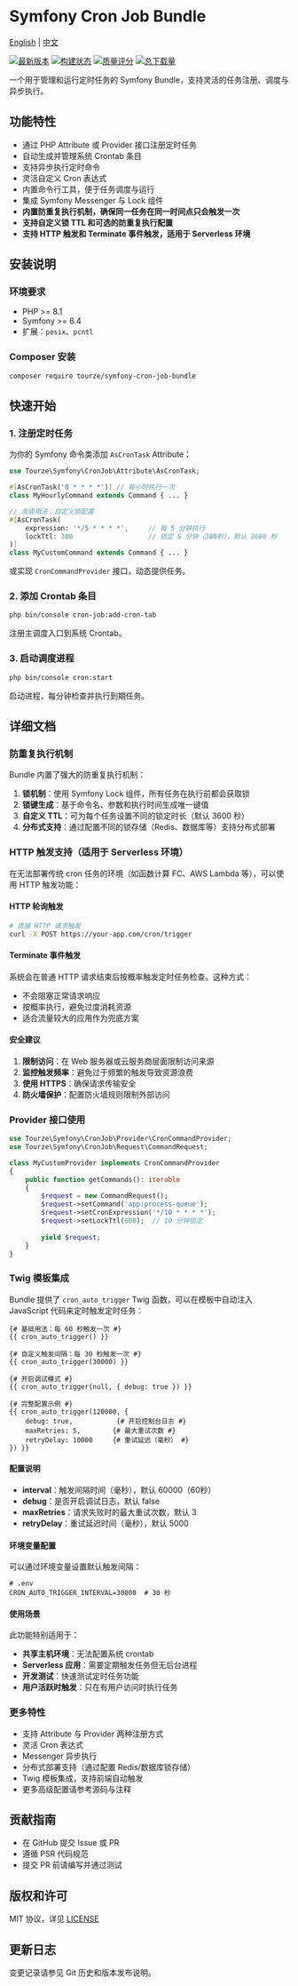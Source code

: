 # Symfony Cron Job Bundle

[English](README.md) | [中文](README.zh-CN.md)

[![最新版本](https://img.shields.io/packagist/v/tourze/symfony-cron-job-bundle.svg?style=flat-square)](https://packagist.org/packages/tourze/symfony-cron-job-bundle)
[![构建状态](https://img.shields.io/travis/tourze/symfony-cron-job-bundle/master.svg?style=flat-square)](https://travis-ci.org/tourze/symfony-cron-job-bundle)
[![质量评分](https://img.shields.io/scrutinizer/g/tourze/symfony-cron-job-bundle.svg?style=flat-square)](https://scrutinizer-ci.com/g/tourze/symfony-cron-job-bundle)
[![总下载量](https://img.shields.io/packagist/dt/tourze/symfony-cron-job-bundle.svg?style=flat-square)](https://packagist.org/packages/tourze/symfony-cron-job-bundle)

一个用于管理和运行定时任务的 Symfony Bundle，支持灵活的任务注册、调度与异步执行。

## 功能特性

- 通过 PHP Attribute 或 Provider 接口注册定时任务
- 自动生成并管理系统 Crontab 条目
- 支持异步执行定时命令
- 灵活自定义 Cron 表达式
- 内置命令行工具，便于任务调度与运行
- 集成 Symfony Messenger 与 Lock 组件
- **内置防重复执行机制，确保同一任务在同一时间点只会触发一次**
- **支持自定义锁 TTL 和可选的防重复执行配置**
- **支持 HTTP 触发和 Terminate 事件触发，适用于 Serverless 环境**

## 安装说明

### 环境要求

- PHP >= 8.1
- Symfony >= 6.4
- 扩展：`posix`、`pcntl`

### Composer 安装

```bash
composer require tourze/symfony-cron-job-bundle
```

## 快速开始

### 1. 注册定时任务

为你的 Symfony 命令类添加 `AsCronTask` Attribute：

```php
use Tourze\Symfony\CronJob\Attribute\AsCronTask;

#[AsCronTask('0 * * * *')] // 每小时执行一次
class MyHourlyCommand extends Command { ... }

// 高级用法：自定义锁配置
#[AsCronTask(
    expression: '*/5 * * * *',     // 每 5 分钟执行
    lockTtl: 300                   // 锁定 5 分钟（300秒），默认 3600 秒
)]
class MyCustomCommand extends Command { ... }
```

或实现 `CronCommandProvider` 接口，动态提供任务。

### 2. 添加 Crontab 条目

```bash
php bin/console cron-job:add-cron-tab
```

注册主调度入口到系统 Crontab。

### 3. 启动调度进程

```bash
php bin/console cron:start
```

启动进程，每分钟检查并执行到期任务。

## 详细文档

### 防重复执行机制

Bundle 内置了强大的防重复执行机制：

1. **锁机制**：使用 Symfony Lock 组件，所有任务在执行前都会获取锁
2. **锁键生成**：基于命令名、参数和执行时间生成唯一键值
3. **自定义 TTL**：可为每个任务设置不同的锁定时长（默认 3600 秒）
4. **分布式支持**：通过配置不同的锁存储（Redis、数据库等）支持分布式部署

### HTTP 触发支持（适用于 Serverless 环境）

在无法部署传统 cron 任务的环境（如函数计算 FC、AWS Lambda 等），可以使用 HTTP 触发功能：

#### HTTP 轮询触发

```bash
# 直接 HTTP 请求触发
curl -X POST https://your-app.com/cron/trigger
```

#### Terminate 事件触发

系统会在普通 HTTP 请求结束后按概率触发定时任务检查。这种方式：

- 不会阻塞正常请求响应
- 按概率执行，避免过度消耗资源
- 适合流量较大的应用作为兜底方案

#### 安全建议

1. **限制访问**：在 Web 服务器或云服务商层面限制访问来源
2. **监控触发频率**：避免过于频繁的触发导致资源浪费
3. **使用 HTTPS**：确保请求传输安全
4. **防火墙保护**：配置防火墙规则限制外部访问

### Provider 接口使用

```php
use Tourze\Symfony\CronJob\Provider\CronCommandProvider;
use Tourze\Symfony\CronJob\Request\CommandRequest;

class MyCustomProvider implements CronCommandProvider
{
    public function getCommands(): iterable
    {
        $request = new CommandRequest();
        $request->setCommand('app:process-queue');
        $request->setCronExpression('*/10 * * * *');
        $request->setLockTtl(600);  // 10 分钟锁定
        
        yield $request;
    }
}
```

### Twig 模板集成

Bundle 提供了 `cron_auto_trigger` Twig 函数，可以在模板中自动注入 JavaScript 代码来定时触发定时任务：

```twig
{# 基础用法：每 60 秒触发一次 #}
{{ cron_auto_trigger() }}

{# 自定义触发间隔：每 30 秒触发一次 #}
{{ cron_auto_trigger(30000) }}

{# 开启调试模式 #}
{{ cron_auto_trigger(null, { debug: true }) }}

{# 完整配置示例 #}
{{ cron_auto_trigger(120000, {
    debug: true,           {# 开启控制台日志 #}
    maxRetries: 5,        {# 最大重试次数 #}
    retryDelay: 10000     {# 重试延迟（毫秒） #}
}) }}
```

#### 配置说明

- **interval**：触发间隔时间（毫秒），默认 60000（60秒）
- **debug**：是否开启调试日志，默认 false
- **maxRetries**：请求失败时的最大重试次数，默认 3
- **retryDelay**：重试延迟时间（毫秒），默认 5000

#### 环境变量配置

可以通过环境变量设置默认触发间隔：

```env
# .env
CRON_AUTO_TRIGGER_INTERVAL=30000  # 30 秒
```

#### 使用场景

此功能特别适用于：

- **共享主机环境**：无法配置系统 crontab
- **Serverless 应用**：需要定期触发任务但无后台进程
- **开发测试**：快速测试定时任务功能
- **用户活跃时触发**：只在有用户访问时执行任务

### 更多特性

- 支持 Attribute 与 Provider 两种注册方式
- 灵活 Cron 表达式
- Messenger 异步执行
- 分布式部署支持（通过配置 Redis/数据库锁存储）
- Twig 模板集成，支持前端自动触发
- 更多高级配置请参考源码与注释

## 贡献指南

- 在 GitHub 提交 Issue 或 PR
- 遵循 PSR 代码规范
- 提交 PR 前请编写并通过测试

## 版权和许可

MIT 协议，详见 [LICENSE](LICENSE)

## 更新日志

变更记录请参见 Git 历史和版本发布说明。
